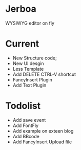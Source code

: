 # Jerboa 
WYSIWYG editor on fly

# Current

- New Structure code; 
- New UI desgin
- Less Template
- Add DELETE CTRL-V shortcut
- FancyInsert Plugin
- Add Text Plugin

# Todolist

- Add save event
- Add FontFly
- Add example on exteen blog
- Add BBcode
- Add FancyInsert Upload file

